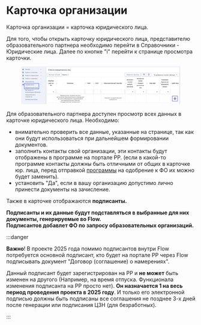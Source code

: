 # Карточка организации

Карточка организации = карточка юридического лица.&#x20;

Для того, чтобы открыть карточку юридического лица, представителю образовательного партнера необходимо перейти в Справочники - Юридические лица. Далее по кнопке "i" перейти к странице просмотра карточки.&#x20;

<figure><img src="../.gitbook/assets/image (132).png" alt=""><figcaption></figcaption></figure>

Для образовательного партнера доступен просмотр всех данных в карточке юридического лица. Необходимо:

* внимательно проверить все данные, указанные на странице, так как они будут использоваться при дальнейшем формировании документов.&#x20;
* заполнить контакты свой организации, эти контакты будут отображены в программе на портале РР. (если в какой-то программе контакты должны быть отличными от общих в карточке юр. лица, перед отправкой [программы](broken-reference) на одобрение к ФО их можно будет заменить).
* установить "Да", если в вашу организацию допустимо лично принести документы на зачисление.

Также в карточке отображаются  **подписанты.**&#x20;

**Подписанты и их данные  будут подставляться в выбранные для них документы, генерируемые во Flow.**\
**Подписантов добавлет ФО по запросу образовательных организаций.**

:::danger

**Важно**! В проекте 2025 года помимо подписантов внутри Flow потребуется основной подписант, кто будет на портале РР через Flow подписывать  документ "Договор (соглашение) о намерениях".

Данный подписант будет зарегистрирован на РР и **не может** быть изменен на другого (Например, на время отпуска. Функционала изменения подписанта на РР просто нет). **Он назначается 1 на весь период проведения проекта в 2025 году**. И только его электронной подписью должны быть подписаны все соглашения не позднее 3-х дней после генерации или подписания ЦЗН (для безработных).

:::
